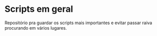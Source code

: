# Scripts em geral
Repositório pra guardar os scripts mais importantes e evitar passar raiva procurando em vários lugares.
